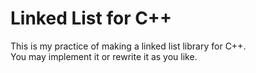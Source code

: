 # Linked List for C++
This is my practice of making a linked list library for C++.\
You may implement it or rewrite it as you like.
